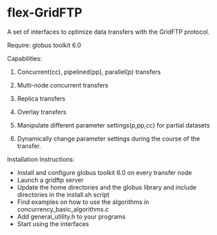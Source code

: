 # flex-GridFTP
A set of interfaces to optimize data transfers with the GridFTP protocol. 

Require: globus toolkit 6.0

Capabilities: 

1. Concurrent(cc), pipelined(pp), parallel(p) transfers 

2. Multi-node concurrent transfers 

3. Replica transfers

4. Overlay transfers 

5. Manipulate different parameter settings(p,pp,cc) for partial datasets

6. Dynamically change parameter settings during the course of the transfer.

Installation Instructions:

- Install and configure globus toolkit 6.0 on every transfer node
- Launch a gridftp server
- Update the home directories and the globus library and include directories in the install.sh script
- Find examples on how to use the algorithms in concurrency_basic_algorithms.c
- Add general_utility.h to your programs
- Start using the interfaces

